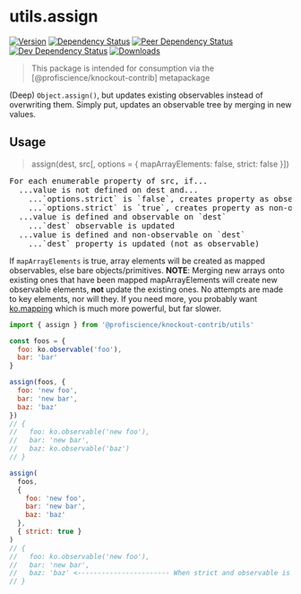 # utils.assign

[![Version][npm-version-shield]][npm]
[![Dependency Status][david-dm-shield]][david-dm]
[![Peer Dependency Status][david-dm-peer-shield]][david-dm-peer]
[![Dev Dependency Status][david-dm-dev-shield]][david-dm-dev]
[![Downloads][npm-stats-shield]][npm-stats]

[david-dm]: https://david-dm.org/Profiscience/knockout-contrib?path=packages/utils.assign
[david-dm-shield]: https://david-dm.org/Profiscience/knockout-contrib/status.svg?path=packages/utils.assign
[david-dm-peer]: https://david-dm.org/Profiscience/knockout-contrib?path=packages/utils.assign&type=peer
[david-dm-peer-shield]: https://david-dm.org/Profiscience/knockout-contrib/peer-status.svg?path=packages/utils.assign
[david-dm-dev]: https://david-dm.org/Profiscience/knockout-contrib?path=packages/utils.assign&type=dev
[david-dm-dev-shield]: https://david-dm.org/Profiscience/knockout-contrib/dev-status.svg?path=packages/utils.assign
[npm]: https://www.npmjs.com/package/@profiscience/knockout-contrib-utils-assign
[npm-version-shield]: https://img.shields.io/npm/v/@profiscience/knockout-contrib-utils-assign.svg
[npm-stats]: http://npm-stat.com/charts.html?package=@profiscience/knockout-contrib-utils-assign&author=&from=&to=
[npm-stats-shield]: https://img.shields.io/npm/dt/@profiscience/knockout-contrib-utils-assign.svg?maxAge=2592000

> This package is intended for consumption via the [@profiscience/knockout-contrib] metapackage

(Deep) `Object.assign()`, but updates existing observables instead of overwriting them. Simply put, updates an observable tree by merging in new values.

## Usage

> assign(dest, src[, options = { mapArrayElements: false, strict: false }])

<pre>
For each enumerable property of src, if...
  ...value is not defined on dest and...
    ...`options.strict` is `false`, creates property as observable on `dest`
    ...`options.strict` is `true`, creates property as non-observable on `dest`
  ...value is defined and observable on `dest`
    ...`dest` observable is updated
  ...value is defined and non-observable on `dest`
    ...`dest` property is updated (not as observable)  
</pre>

If `mapArrayElements` is true, array elements will be created as mapped observables, else bare objects/primitives.
**NOTE**: Merging new arrays onto existing ones that have been mapped mapArrayElements will create new observable elements,
**not** update the existing ones. No attempts are made to key elements, nor will they. If you need more, you
probably want [ko.mapping](http://knockoutjs.com/documentation/plugins-mapping.html) which is much more powerful,
but far slower.

```javascript
import { assign } from '@profiscience/knockout-contrib/utils'

const foos = {
  foo: ko.observable('foo'),
  bar: 'bar'
}

assign(foos, {
  foo: 'new foo',
  bar: 'new bar',
  baz: 'baz'
})
// {
//   foo: ko.observable('new foo'),
//   bar: 'new bar',
//   baz: ko.observable('baz')
// }

assign(
  foos,
  {
    foo: 'new foo',
    bar: 'new bar',
    baz: 'baz'
  },
  { strict: true }
)
// {
//   foo: ko.observable('new foo'),
//   bar: 'new bar',
//   baz: 'baz' <----------------------- When strict and observable is not pre-created on dest, property will NOT be observable
// }
```
